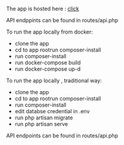 <p>The app is hosted here : <a href="http://evident-bd.herokuapp.com/">click</a> </p>

<p>API endppints can be found in routes/api.php</p>

<p>To run the app locally from docker:
<ul>
	<li>clone the app</li>
	<li>cd to app rootrun composer-install</li>
	<li>run composer-install</li>
	<li>run docker-compose build</li>
	<li>run docker-compose up-d</li>
</ul>
</p>

<p>To run the app locally , traditional way:
<ul>
	<li>clone the app</li>
	<li>cd to app rootrun composer-install</li>
	<li>run composer-install</li>
	<li>edit databse credential in .env</li>
	<li>run php artisan migrate</li>
	<li>run php artisan serve</li>
</ul>
</p>

<p>API endpoints can be found in routes/api.php</p>